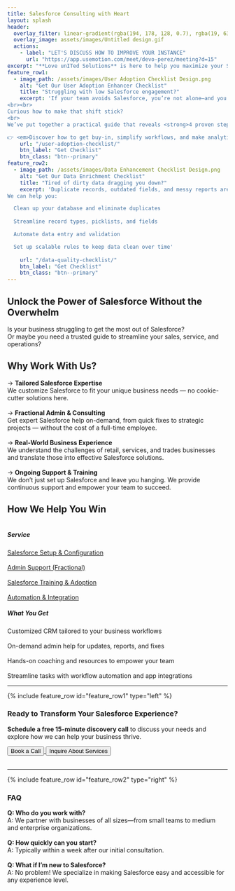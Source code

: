 ```yaml
---
title: Salesforce Consulting with Heart
layout: splash
header:
  overlay_filter: linear-gradient(rgba(194, 178, 128, 0.7), rgba(19, 63, 105, 0.7))
  overlay_image: assets/images/Untitled design.gif
  actions:
    - label: "LET'S DISCUSS HOW TO IMPROVE YOUR INSTANCE"
      url: "https://app.usemotion.com/meet/devo-perez/meeting?d=15"
excerpt: "**Love unITed Solutions** is here to help you maximize your Salesforce investment—so you can focus on what really matters: growing your business."
feature_row1:
  - image_path: /assets/images/User Adoption Checklist Design.png
    alt: "Get Our User Adoption Enhancer Checklist"
    title: "Struggling with low Salesforce engagement?"
    excerpt: 'If your team avoids Salesforce, you’re not alone—and you’re definitely not stuck that way. We can help you turn things around with a smarter, user-first approach: from guided training and clean Lightning layouts, to dashboards your team actually wants to use.
<br><br>
Curious how to make that shift stick?
<br>
We’ve put together a practical guide that reveals <strong>4 proven steps to boost user adoption</strong>—the same ones we use with our clients to transform their CRM into a tool their team relies on daily.

👉 <em>Discover how to get buy-in, simplify workflows, and make analytics truly matter to your users.</em>'
    url: "/user-adoption-checklist/"
    btn_label: "Get Checklist"
    btn_class: "btn--primary"
feature_row2:
  - image_path: /assets/images/Data Enhancement Checklist Design.png
    alt: "Get Our Data Enrichment Checklist"
    title: "Tired of dirty data dragging you down?"
    excerpt: 'Duplicate records, outdated fields, and messy reports aren’t just annoying—they cost time and money.  
We can help you:

  Clean up your database and eliminate duplicates
  
  Streamline record types, picklists, and fields

  Automate data entry and validation

  Set up scalable rules to keep data clean over time'
  
    url: "/data-quality-checklist/"
    btn_label: "Get Checklist"
    btn_class: "btn--primary"
---
```


## Unlock the Power of Salesforce Without the Overwhelm

Is your business struggling to get the most out of Salesforce?  
Or maybe you need a trusted guide to streamline your sales, service, and operations?  


<h2>Why Work With Us?</h2>
<p>→ <strong>Tailored Salesforce Expertise</strong><br>  
We customize Salesforce to fit your unique business needs — no cookie-cutter solutions here.  
<br>
    <br>
      → <strong>Fractional Admin & Consulting</strong><br> 
  Get expert Salesforce help on-demand, from quick fixes to strategic projects — without the cost of a full-time employee.
    <br>
    <br>
      → <strong>Real-World Business Experience</strong><br>
  We understand the challenges of retail, services, and trades businesses and translate those into effective Salesforce solutions.
    <br>
    <br>
      → <strong>Ongoing Support & Training</strong><br>  
  We don’t just set up Salesforce and leave you hanging. We provide continuous support and empower your team to succeed.

  <h2>How We Help You Win</h2>
  <div class="row">
  <div class="column">
    <h5>Service</h5>
    <a href="https://www.loveunited.solutions/our-services/#:~:text=%F0%9F%9A%80%20Quick%2DStart%20Salesforce%20Setup">Salesforce Setup & Configuration</a><br><br>
    <a href="https://www.loveunited.solutions/our-services/#:~:text=%F0%9F%94%84%20Admin%20Support%20%26%20Enhancements">Admin Support (Fractional)</a><br><br>
    <a href="https://app.usemotion.com/meet/devo-perez/meeting">Salesforce Training & Adoption</a><br><br>
    <a href="https://app.usemotion.com/meet/devo-perez/meeting">Automation & Integration</a>
  </div>
  <div class="column">
    <h5>What You Get</h5>
    Customized CRM tailored to your business workflows<br><br>
    On-demand admin help for updates, reports, and fixes<br><br>
    Hands-on coaching and resources to empower your team<br><br>
    Streamline tasks with workflow automation and app integrations
  </div>
</div>
<hr>
{% include feature_row id="feature_row1" type="left" %}

<h3 class="centered"> Ready to Transform Your Salesforce Experience?</h3>

<p class="centered"> <strong>Schedule a free 15-minute discovery call</strong> to discuss your needs and explore how we can help your business thrive.</p>

<div class="button-container">
  <a href="https://app.usemotion.com/meet/devo-perez/meeting?d=15" target="_blank" rel="noopener noreferrer">
    <button class="btn--primary">Book a Call</button>
  </a>
  <a href="#" onclick="openForm(); return false;">
    <button class="btn--primary">Inquire About Services</button>
  </a>
</div>
<br>
<hr>
{% include feature_row id="feature_row2" type="right" %}

<h3 class="centered"> FAQ </h3>

<p class="centered"><strong>Q: Who do you work with?</strong><br> 
A: We partner with businesses of all sizes—from small teams to medium and enterprise organizations.<br>
<br>
<strong>Q: How quickly can you start?</strong><br>
A: Typically within a week after our initial consultation.<br>
<br>
<strong>Q: What if I’m new to Salesforce?</strong><br>
A: No problem! We specialize in making Salesforce easy and accessible for any experience level.
</p>

<script>
  function openForm() {
    document.getElementById('contact-modal').style.display = 'flex';
  }

  function closeForm() {
    document.getElementById('contact-modal').style.display = 'none';
  }
  
  // Auto-open form if URL has #contact
  window.addEventListener('DOMContentLoaded', () => {
    if (window.location.hash === '#contact') {
      openForm();
    }
  });
</script>


<meta name="description" content="love united Solutions, LLC offers personalized Salesforce consulting services to help companies maximize their CRM investment through user adoption, analytics, and tailored solutions.">

<meta property="og:title" content="Salesforce Consulting with Heart | love united Solutions, LLC">
<meta property="og:description" content="Personalized Salesforce consulting to maximize your CRM investment.">
<meta property="og:type" content="website">
<meta property="og:url" content="https://www.loveunited.solutions/">
<meta property="og:image" content="https://www.loveunited.solutions/assets/images/Large-Logo.png">

<meta name="twitter:card" content="summary_large_image">
<meta name="twitter:title" content="Salesforce Consulting with Heart">
<meta name="twitter:description" content="Personalized Salesforce consulting to maximize your CRM investment.">
<meta name="twitter:image" content="https://www.loveunited.solutions/assets/images/Large-Logo.png">
